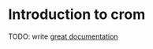 # Introduction to crom

TODO: write [great documentation](http://jacobian.org/writing/what-to-write/)
